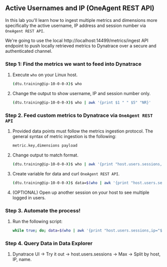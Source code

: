 ## Active Usernames and IP (OneAgent REST API)

In this lab you'll learn how to ingest multiple metrics and dimensions more specifically the active username, IP address and session number via `OneAgent REST API`. 

We're going to use the local http://localhost:14499/metrics/ingest API endpoint to push locally retrieved metrics to Dynatrace over a secure and authenticated channel.

### Step 1: Find the metrics we want to feed into Dynatrace

1. Execute `who` on your Linux host.

   ```bash
   (dtu.training@ip-10-0-0-X)$ who
   ```

2. Change the output to show username, IP and session number only.

   ```bash
   (dtu.training@ip-10-0-0-X)$ who | awk '{print $1 " " $5" "NR}'
   ```

### Step 2. Feed custom metrics to Dynatrace via `OneAgent REST API`

1. Provided data points must follow the metrics ingestion protocol. The general syntax of metric ingestion is the following:

   ```bash
   metric.key,dimensions payload
   ```

2. Change output to match format.

   ```bash
   (dtu.training@ip-10-0-0-X)$ who | awk '{print "host.users.sessions,ip="$5",name="$1" "NR}'
   ```

3. Create variable for data and curl `OneAgent REST API`.

   ```bash
   (dtu.training@ip-10-0-0-X)$ data=$(who | awk '{print "host.users.sessions,ip="$5",name="$1" "NR}'); curl -d $data http://localhost:14499/metrics/ingest -H "Content-Type: text/plain; charset=utf-8"
   ```

4. (OPTIONAL) Open up another session on your host to see multiple logged in users.

### Step 3. Automate the process! 

1. Run the following script:

   ```bash
   while true; do; data=$(who | awk '{print "host.users.sessions,ip="$5",name="$1" "NR}'); curl -d $data http://localhost:14499/metrics/ingest -H "Content-Type: text/plain; charset=utf-8"; sleep 10; done
   ```

### Step 4. Query Data in Data Explorer

1. Dynatrace UI -> Try it out -> host.users.sessions -> Max -> Split by host, IP, name.